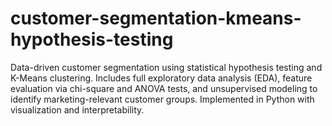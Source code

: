 # customer-segmentation-kmeans-hypothesis-testing
Data-driven customer segmentation using statistical hypothesis testing and K-Means clustering. Includes full exploratory data analysis (EDA), feature evaluation via chi-square and ANOVA tests, and unsupervised modeling to identify marketing-relevant customer groups. Implemented in Python with visualization and interpretability.
